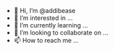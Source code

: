 - 👋 Hi, I’m @addibease
- 👀 I’m interested in ...
- 🌱 I’m currently learning ...
- 💞️ I’m looking to collaborate on ...
- 📫 How to reach me ...

<!---
addibease/addibease is a ✨ special ✨ repository because its `README.md` (this file) appears on your GitHub profile.
You can click the Preview link to take a look at your changes.
--->
